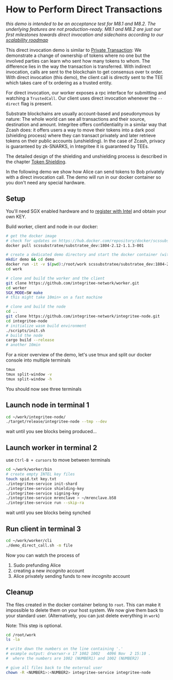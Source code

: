 
# How to Perform Direct Transactions

*this demo is intended to be an acceptance test for M8.1 and M8.2. The underlying features are not production-ready. M8.1 and M8.2 are just our first milestones towards direct invocation and sidechains according to our [scalability roadmap](https://polkadot.polkassembly.io/post/111)*

This direct invocation demo is similar to [Private Transaction](./howto_private_tx.md): We demonstrate a change of ownership of tokens where no one but the involved parties can learn who sent how many tokens to whom. The difference lies in the way the transaction is transferred. With indirect invocation, calls are sent to the blockchain to get consensus over tx order. With direct invocation (this demo), the client call is directly sent to the TEE which takes care of tx ordering as a trusted entity.

For direct invocation, our worker exposes a rpc interface for submitting and watching a `TrustedCall`. Our client uses direct invocation whenever the `--direct` flag is present.

Substrate blockchains are usually account-based and pseudonymous by nature: The whole world can see all transactions and their source, destination and amount. Integritee offers confidentiality in a similar way that Zcash does: it offers users a way to move their tokens into a dark pool (shielding process) where they can transact privately and later retrieve tokens on their public accounts (unshielding). In the case of Zcash, privacy is guaranteed by zk-SNARKS, in Integritee it is guaranteed by TEEs.

The detailed design of the shielding and unshielding process is described in the chapter [Token Shielding](./token_shielding.md).

In the following demo we show how Alice can send tokens to Bob privately with a direct invocation call. The demo will run in our docker container so you don't need any special hardware. 

## Setup

You'll need SGX enabled hardware and to [register with Intel](./howto_worker.md#intel-sgx-development-and-production-commercial-license) and obtain your own KEY.

Build worker, client and node in our docker:

```bash
# get the docker image
# check for updates on https://hub.docker.com/repository/docker/scssubstratee/substratee_dev
docker pull scssubstratee/substratee_dev:1804-2.12-1.1.3-001

# create a dedicated demo directory and start the docker container (with sgx support)
mkdir demo && cd demo
docker run -it -v $(pwd):/root/work scssubstratee/substratee_dev:1804-2.12-1.1.3-001 /bin/bash
cd work

# clone and build the worker and the client
git clone https://github.com/integritee-network/worker.git
cd worker
SGX_MODE=SW make
# this might take 10min+ on a fast machine

# clone and build the node
cd ..
git clone https://github.com/integritee-network/integritee-node.git
cd integritee-node
# initialize wasm build environment
./scripts/init.sh
# build the node
cargo build --release
# another 10min
```

For a nicer overview of the demo, let's use tmux and split our docker console into multiple terminals

```bash
tmux
tmux split-window -v
tmux split-window -h
```

You should now see three terminals

## Launch node in terminal 1

```bash
cd ~/work/integritee-node/
./target/release/integritee-node --tmp --dev
```

wait until you see blocks being produced...

## Launch worker in terminal 2

use `Ctrl-B + cursors` to move between terminals

```bash
cd ~/work/worker/bin
# create empty INTEL key files
touch spid.txt key.txt
./integritee-service init-shard
./integritee-service shielding-key
./integritee-service signing-key
./integritee-service mrenclave > ~/mrenclave.b58
./integritee-service run --skip-ra
```
wait until you see blocks being synched

## Run client in terminal 3

```bash
cd ~/work/worker/cli
./demo_direct_call.sh -m file
```

Now you can watch the process of

1. Sudo prefunding Alice
2. creating a new *incognito* account
3. Alice privately sending funds to new *incognito* account

## Cleanup
The files created in the docker container belong to `root`. This can make it impossible to delete them on your host system. We now give them back to your standard user. (Alternatively, you can just delete everything in `work`)

Note: This step is optional.

```bash
cd /root/work
ls -la

# write down the numbers on the line containing '.'
# example output: drwxrwxr-x 17 1002 1002   4096 Nov  2 15:10 .
#  where the numbers are 1002 (NUMBER1) and 1002 (NUMBER2)

# give all files back to the external user
chown -R <NUMBER1>:<NUMBER2> integritee-service integritee-node
```
